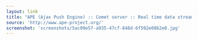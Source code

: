 ```yaml
---
layout: link
title: "APE (Ajax Push Engine) :: Comet server :: Real time data streaming"
source: 'http://www.ape-project.org/'
screenshot: 'screenshots/5ac09e57-a935-47cf-848d-6f592e0862e0.jpg'
---
```



